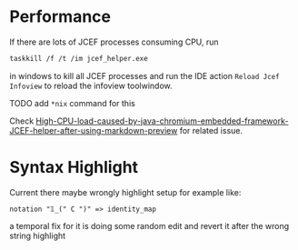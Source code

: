 # Performance

If there are lots of JCEF processes consuming CPU, run
```bash
taskkill /f /t /im jcef_helper.exe
```
in windows to kill all JCEF processes and run the IDE action `Reload Jcef Infoview` to reload the infoview toolwindow.

TODO add `*nix` command for this

Check [High-CPU-load-caused-by-java-chromium-embedded-framework-JCEF-helper-after-using-markdown-preview](https://youtrack.jetbrains.com/issue/IDEA-255034/High-CPU-load-caused-by-java-chromium-embedded-framework-JCEF-helper-after-using-markdown-preview) for related issue.


# Syntax Highlight

Current there maybe wrongly highlight setup for example like:

```
notation "𝟙_(" C ")" => identity_map
```

a temporal fix for it is doing some random edit and revert it after the wrong string highlight
